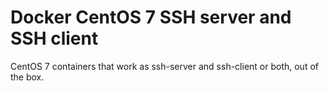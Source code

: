# Docker CentOS 7 SSH server and SSH client
CentOS 7 containers that work as ssh-server and ssh-client or both, out of the box.
